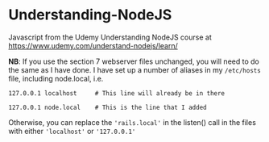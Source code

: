 # Understanding-NodeJS

Javascript from the Udemy Understanding NodeJS course at https://www.udemy.com/understand-nodejs/learn/

**NB**: If you use the section 7 webserver files unchanged, you will need to
do the same as I have done. I have set up a number of aliases in my
```/etc/hosts``` file, including node.local, i.e.

```
127.0.0.1 localhost     # This line will already be in there

127.0.0.1 node.local    # This is the line that I added
```

Otherwise, you can replace the ```'rails.local'``` in the listen() call in the
files with either ```'localhost'``` or ```'127.0.0.1'```
